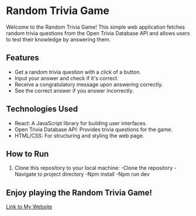 # Random Trivia Game

Welcome to the Random Trivia Game! This simple web application fetches random trivia questions from the Open Trivia Database API and allows users to test their knowledge by answering them.

## Features

- Get a random trivia question with a click of a button.
- Input your answer and check if it's correct.
- Receive a congratulatory message upon answering correctly.
- See the correct answer if you answer incorrectly.

## Technologies Used

- React: A JavaScript library for building user interfaces.
- Open Trivia Database API: Provides trivia questions for the game.
- HTML/CSS: For structuring and styling the web page.

## How to Run

1. Clone this repository to your local machine:
  -Clone the repository
  -Navigate to project directory
  -Npm install
  -Npm run dev  
 
## Enjoy playing the Random Trivia Game!

[Link to My Website](https://triv.azurewebsites.net/)



